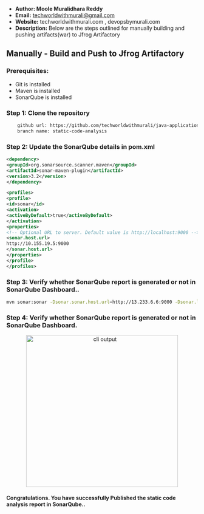 + <b>Author: Moole Muralidhara Reddy</b></br>
+ <b>Email:</b> techworldwithmurali@gmail.com</br>
+ <b>Website:</b> techworldwithmurali.com , devopsbymurali.com</br>
+ <b>Description:</b> Below are the steps outlined for manually building and pushing artifacts(war) to Jfrog Artifactory</br>

## Manually - Build and Push to Jfrog Artifactory

### Prerequisites:
+ Git is installed
+ Maven is installed
+ SonarQube is installed

### Step 1: Clone the repository
  
```xml
    github url: https://github.com/techworldwithmurali/java-application.git
    branch name: static-code-analysis
```

### Step 2: Update the SonarQube details in pom.xml
```xml
<dependency>
<groupId>org.sonarsource.scanner.maven</groupId>
<artifactId>sonar-maven-plugin</artifactId>
<version>3.2</version>
</dependency>

<profiles>
<profile>
<id>sonar</id>
<activation>
<activeByDefault>true</activeByDefault>
</activation>
<properties>
<!-- Optional URL to server. Default value is http://localhost:9000 -->
<sonar.host.url>
http://10.155.19.5:9000
</sonar.host.url>
</properties>
</profile>
</profiles>

```
### Step 3: Verify whether SonarQube report is generated or not in SonarQube Dashboard..
```sh
mvn sonar:sonar -Dsonar.sonar.host.url=http://13.233.6.6:9000 -Dsonar.login=a59971a4cf3ee650a17c928570ce7fb268c36a90
```
### Step 4: Verify whether SonarQube report is generated or not in SonarQube Dashboard.
<p align="center">
  <img width="400" src="https://user-images.githubusercontent.com/115227391/210243233-12497d72-52e7-4e7f-bb9d-eef7d6fadf99.png" alt="cli output"/>
</p>


#### Congratulations. You have successfully Published the static code analysis report in SonarQube..

